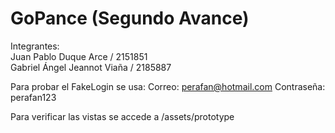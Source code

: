 # GoPance (Segundo Avance)

 Integrantes:<br/>
 Juan Pablo Duque Arce / 2151851 <br/>
 Gabriel Ángel Jeannot Viaña / 2185887
 
 Para probar el FakeLogin se usa:
 Correo: perafan@hotmail.com
 Contraseña: perafan123
 
 Para verificar las vistas se accede a /assets/prototype
